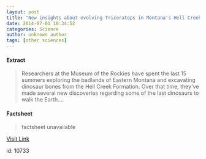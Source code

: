 ```yaml
---
layout: post
title: "New insights about evolving Triceratops in Montana's Hell Creek Formation"
date: 2014-07-01 10:34:52
categories: Science
author: unknown author
tags: [other sciences]
---
```



#### Extract
>Researchers at the Museum of the Rockies have spent the last 15 summers exploring the badlands of Eastern Montana and excavating dinosaur bones from the Hell Creek Formation. Over that time, they've made several new discoveries regarding some of the last dinosaurs to walk the Earth....

#### Factsheet
>factsheet unavailable

[Visit Link](http://phys.org/news323415271.html)

id:   10733


